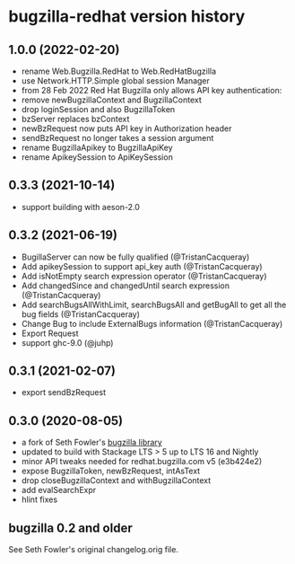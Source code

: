 # bugzilla-redhat version history

## 1.0.0 (2022-02-20)
- rename Web.Bugzilla.RedHat to Web.RedHatBugzilla
- use Network.HTTP.Simple global session Manager
- from 28 Feb 2022 Red Hat Bugzilla only allows API key authentication:
- remove newBugzillaContext and BugzillaContext
- drop loginSession and also BugzillaToken
- bzServer replaces bzContext
- newBzRequest now puts API key in Authorization header
- sendBzRequest no longer takes a session argument
- rename BugzillaApikey to BugzillaApiKey
- rename ApikeySession to ApiKeySession

## 0.3.3 (2021-10-14)
- support building with aeson-2.0

## 0.3.2 (2021-06-19)
- BugillaServer can now be fully qualified (@TristanCacqueray)
- Add apikeySession to support api_key auth (@TristanCacqueray)
- Add isNotEmpty search expression operator (@TristanCacqueray)
- Add changedSince and changedUntil search expression (@TristanCacqueray)
- Add searchBugsAllWithLimit, searchBugsAll and getBugAll
  to get all the bug fields (@TristanCacqueray)
- Change Bug to include ExternalBugs information (@TristanCacqueray)
- Export Request
- support ghc-9.0 (@juhp)

## 0.3.1 (2021-02-07)
- export sendBzRequest

## 0.3.0 (2020-08-05)
- a fork of Seth Fowler's [bugzilla library](https://hackage.haskell.org/package/bugzilla)
- updated to build with Stackage LTS > 5 up to LTS 16 and Nightly
- minor API tweaks needed for redhat.bugzilla.com v5 (e3b424e2)
- expose BugzillaToken, newBzRequest, intAsText
- drop closeBugzillaContext and withBugzillaContext
- add evalSearchExpr
- hlint fixes

## bugzilla 0.2 and older
See Seth Fowler's original changelog.orig file.
